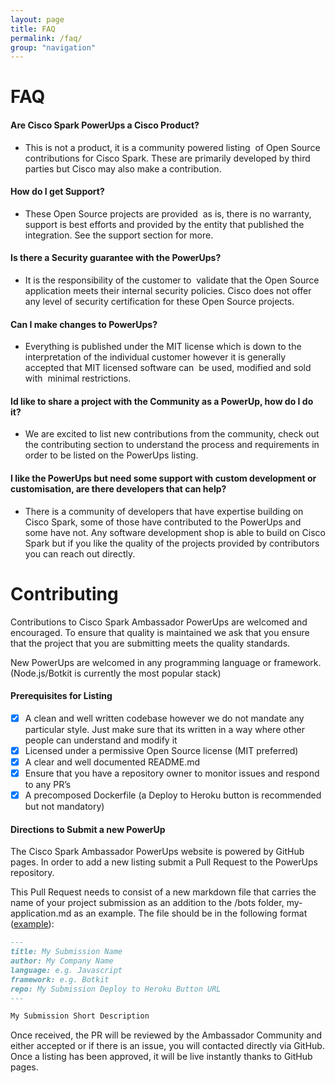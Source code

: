 ```yaml
---
layout: page
title: FAQ
permalink: /faq/
group: "navigation"
---
```


# FAQ
#### Are Cisco Spark PowerUps a Cisco Product?
* This is not a product, it is a community powered listing  of Open Source contributions for Cisco Spark. These are primarily developed by third parties but Cisco may also make a contribution.

#### How do I get Support?
* These Open Source projects are provided  as is, there is no warranty, support is best efforts and provided by the entity that published the integration. See the support section for more. 

#### Is there a Security guarantee with the PowerUps?
* It is the responsibility of the customer to  validate that the Open Source application meets their internal security policies. Cisco does not offer any level of security certification for these Open Source projects.

#### Can I make changes to PowerUps?
* Everything is published under the MIT license which is down to the interpretation of the individual customer however it is generally accepted that MIT licensed software can  be used, modified and sold with  minimal restrictions.

#### Id like to share a project with the Community as a PowerUp, how do I do it?
* We are excited to list new contributions from the community, check out the contributing section to understand the process and requirements in order to be listed on the PowerUps listing. 

#### I like the PowerUps but need some support with custom development or customisation, are there developers that can help?
* There is a community of developers that have expertise building on Cisco Spark, some of those have contributed to the PowerUps and some have not. Any software development shop is able to build on Cisco Spark but if you like the quality of the projects provided by contributors you can reach out directly.

# Contributing
Contributions to Cisco Spark Ambassador PowerUps are welcomed and encouraged. To ensure that quality is maintained we ask that you ensure that the project that you are submitting meets the quality standards.

New PowerUps are welcomed in any programming language or framework. (Node.js/Botkit is currently the most popular stack)

#### Prerequisites for Listing
- [X] A clean and well written codebase however we do not mandate any particular style. Just make sure that its written in a way where other people can understand and modify it
- [X] Licensed under a permissive Open Source license (MIT preferred)
- [X] A clear and well documented README.md
- [X] Ensure that you have a repository owner to monitor issues and respond to any PR’s
- [X] A precomposed Dockerfile (a Deploy to Heroku button is recommended but not mandatory)

#### Directions to Submit a new PowerUp
The Cisco Spark Ambassador PowerUps website is powered by GitHub pages. In order to add a new listing submit a Pull Request to the PowerUps repository. 

This Pull Request needs to consist of a new markdown file that carries the name of your project submission as an addition to the /bots folder,  my-application.md as an example. The file should be in the following format ([example](https://github.com/CiscoSparkAmbassadors/PowerUps/commit/d13ef671130f7f112b28b1e39730713250179838)):

``` markdown
---
title: My Submission Name
author: My Company Name
language: e.g. Javascript
framework: e.g. Botkit
repo: My Submission Deploy to Heroku Button URL
---

My Submission Short Description

```

Once received, the PR will be reviewed by the Ambassador Community and either accepted or if there is an issue, you will contacted directly via GitHub. Once a listing has been approved, it will be live instantly thanks to GitHub pages.

